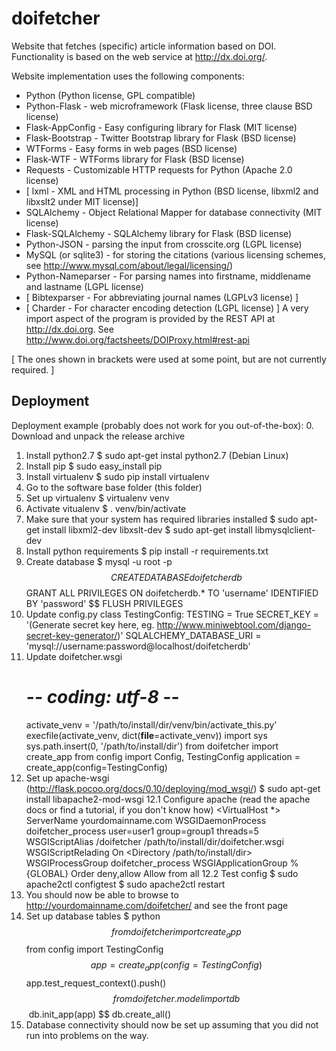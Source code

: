 doifetcher
==========

Website that fetches (specific) article information based on DOI.
Functionality is based on the web service at http://dx.doi.org/.

Website implementation uses the following components:
 * Python (Python license, GPL compatible)
 * Python-Flask - web microframework (Flask license, three clause BSD license)
 * Flask-AppConfig - Easy configuring library for Flask (MIT license)
 * Flask-Bootstrap - Twitter Bootstrap library for Flask (BSD license)
 * WTForms - Easy forms in web pages (BSD license)
 * Flask-WTF - WTForms library for Flask (BSD license)
 * Requests - Customizable HTTP requests for Python (Apache 2.0 license)
 * [ lxml - XML and HTML processing in Python (BSD license, libxml2 and libxslt2 under MIT license)]
 * SQLAlchemy - Object Relational Mapper for database connectivity (MIT license) 
 * Flask-SQLAlchemy - SQLAlchemy library for Flask (BSD license)
 * Python-JSON - parsing the input from crosscite.org (LGPL license)
 * MySQL (or sqlite3) - for storing the citations (various licensing schemes, see http://www.mysql.com/about/legal/licensing/)
 * Python-Nameparser - For parsing names into firstname, middlename and lastname (LGPL license)
 * [ Bibtexparser - For abbreviating journal names (LGPLv3 license) ]
 * [ Charder - For character encoding detection (LGPL license) ]
A very import aspect of the program is provided by the REST API at http://dx.doi.org. See http://www.doi.org/factsheets/DOIProxy.html#rest-api

[ The ones shown in brackets were used at some point, but are not currently required. ]

Deployment
----------

Deployment example (probably does not work for you out-of-the-box):
0.	Download and unpack the release archive
1.	Install python2.7
	$ sudo apt-get instal python2.7 (Debian Linux)
2.	Install pip
	$ sudo easy_install pip
3.	Install virtualenv
	$ sudo pip install virtualenv
4.	Go to the software base folder (this folder)
5.	Set up virtualenv
	$ virtualenv venv
6.	Activate vitualenv
	$ . venv/bin/activate
7.	Make sure that your system has required libraries installed
	$ sudo apt-get install libxml2-dev libxslt-dev
	$ sudo apt-get install libmysqlclient-dev
8.	Install python requirements
	$ pip install -r requirements.txt
9.	Create database
	$ mysql -u root -p
	$$ CREATE DATABASE doifetcherdb
	$$ GRANT ALL PRIVILEGES ON doifetcherdb.* TO 'username' IDENTIFIED BY 'password'
	$$ FLUSH PRIVILEGES
10.	Update config.py
	class TestingConfig:
		TESTING = True
		SECRET_KEY = '(Generate secret key here, eg. http://www.miniwebtool.com/django-secret-key-generator/)'
		SQLALCHEMY_DATABASE_URI = 'mysql://username:password@localhost/doifetcherdb'
11.	Update doifetcher.wsgi
	# -*- coding: utf-8 -*-
	activate_venv = '/path/to/install/dir/venv/bin/activate_this.py'
	execfile(activate_venv, dict(__file__=activate_venv))
	import sys
	sys.path.insert(0, '/path/to/install/dir')
	from doifetcher import create_app
	from config import Config, TestingConfig
	application = create_app(config=TestingConfig)
12.	Set up apache-wsgi (http://flask.pocoo.org/docs/0.10/deploying/mod_wsgi/)
	$ sudo apt-get install libapache2-mod-wsgi
12.1	Configure apache (read the apache docs or find a tutorial, if you don't know how)
	<VirtualHost *>
		ServerName yourdomainname.com
		WSGIDaemonProcess doifetcher_process user=user1 group=group1 threads=5
		WSGIScriptAlias /doifetcher /path/to/install/dir/doifetcher.wsgi
		WSGIScriptRelading On
		<Directory /path/to/install/dir>
			WSGIProcessGroup doifetcher_process
			WSGIApplicationGroup %{GLOBAL}
			Order deny,allow
			Allow from all
		</Directory>
	</VirtualHost>
12.2	Test config
	$ sudo apache2ctl configtest
	$ sudo apache2ctl restart
13.	You should now be able to browse to http://yourdomainname.com/doifetcher/ and see the front page
14.	Set up database tables
	$ python
	$$ from doifetcher import create_app
	$$ from config import TestingConfig
	$$ app = create_app(config=TestingConfig)
	$$ app.test_request_context().push()
	$$ from doifetcher.model import db
	$$ db.init_app(app)
	$$ db.create_all()
15.	Database connectivity should now be set up assuming that you did not run into problems on the way.
